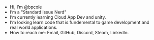 - Hi, I’m @bpcole
- I’m a "Standard Issue Nerd"
- I’m currently learning Cloud App Dev and unity.
- I’m looking learn code that is fundemental to game development and real world applications.
- How to reach me: Email, GitHub, Discord, Steam, LinkedIn.
